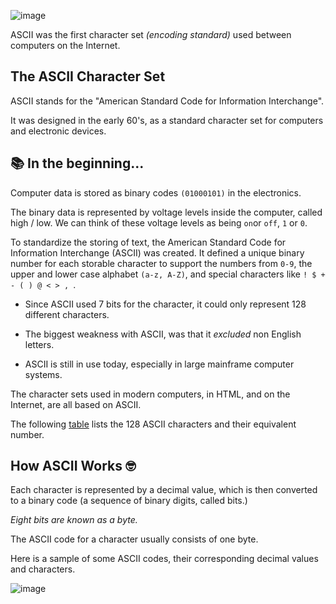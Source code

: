
![image](https://github.com/user-attachments/assets/40630faa-5d4a-4151-8533-7d9265fd5e99)

ASCII was the first character set *(encoding standard)* used between computers on the Internet.

## The ASCII Character Set
ASCII stands for the "American Standard Code for Information Interchange".

It was designed in the early 60's, as a standard character set for computers and electronic devices. 

## 📚 In the beginning... 
Computer data is stored as binary codes `(01000101)` in the electronics.

The binary data is represented by voltage levels inside the computer, called high / low. We can think of these voltage levels as being `on`or `off`, `1` or `0`.

To standardize the storing of text, the American Standard Code for Information Interchange (ASCII) was created. It defined a unique binary number for each storable character to support the numbers from `0-9`, the upper and lower case alphabet `(a-z, A-Z)`, and special characters like `! $ + - ( ) @ < > , `.

- Since ASCII used 7 bits for the character, it could only represent 128 different characters.

- The biggest weakness with ASCII, was that it *excluded* non English letters.

- ASCII is still in use today, especially in large mainframe computer systems.

The character sets used in modern computers, in HTML, and on the Internet, are all based on ASCII.

The following [table](https://www.w3schools.com/charsets/ref_html_ascii.asp) lists the 128 ASCII characters and their equivalent number.

## How ASCII Works 🤓
Each character is represented by a decimal value, which is then converted to a binary code (a sequence of binary digits, called bits.) 

*Eight bits are known as a byte.*

The ASCII code for a character usually consists of one byte.

Here is a sample of some ASCII codes, their corresponding decimal values and characters.

![image](https://github.com/user-attachments/assets/a7c13035-13a6-4d68-b368-824c21d67405)
